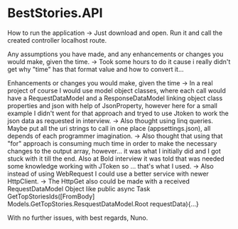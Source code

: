 # BestStories.API

How to run the application
 -> Just download and open. Run it and call the created controller localhost route.

Any assumptions you have made, and any enhancements or changes you would make, given the time.
 -> Took some hours to do it cause i really didn't get why "time" has that format value and how to convert it... 
 
Enhancements or changes you would make, given the time
 -> In a real project of course I would use model object classes, where each call would have a RequestDataModel and a ResponseDataModel linking object class properties and json with help of JsonProperty, however here for a small example I didn't went for that approach and tryed to use Jtoken to work the json data as requested in interview. 
 -> Also thought using linq queries. Maybe put all the uri strings to call in one place (appsettings.json), all depends of each programmer imagination.
 -> Also thought that using that "for" approach is consuming much time in order to make the necessary changes to the output array, however... it was what I initially did and 
 I got stuck with it till the end. Also at Bold interview it was told that was needed some knowledge working with JToken so ... that's what I used.
 -> Also instead of using WebRequest I could use a better service with newer HttpClient.
 -> The HttpGet also could be made with a received RequestDataModel Object like public async Task<string> GetTopStoriesIds([FromBody] Models.GetTopStories.ResquestDataModel.Root requestData){...}
 
 
 
With no further issues, with best regards, Nuno.
